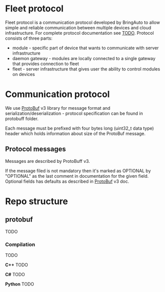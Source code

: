 
# Fleet protocol

Fleet protocol is a communication protocol developed by BringAuto to allow simple and reliable communication between multiple devices and cloud infrastructure. 
For complete protocol documentation see [TODO](). Protocol consists of three parts:
* module - specific part of device that wants to communicate with server infrastructure
* daemon gateway - modules are locally connected to a single gateway that provides connection to fleet
* fleet - server infrastructure that gives user the ability to control modules on devices


# Communication protocol

We use [ProtoBuf] v3 library for message format and serialization/deserialization - protocol specification
can be found in protobuff folder.

Each message must be prefixed with four bytes long (uint32_t data type) header which holds
information about size  of the ProtoBuf message.

## Protocol messages

Messages are described by ProtoBuff v3.

If the message filed is not mandatory then it's marked as OPTIONAL by "OPTIONAL"
as the last comment in documentation for the given field.
Optional fields has defaults as described in [ProtoBuf] v3 doc.

# Repo structure

## protobuf

TODO

### Compilation
TODO

**C++**
TODO

**C#**
TODO

**Python**
TODO


[BringAutoDaemon.proto]: ./BringAutoDaemon.proto
[ProtoBuf]: https://developers.google.com/protocol-buffers
[BringAuto Autonomy Host Protocol]: https://drive.google.com/drive/folders/1-cfU5wgbO1O8DOk4bDOufZ_aqJ0U61nP
